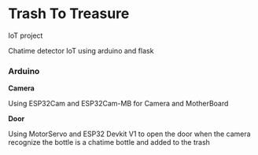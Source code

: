# Trash To Treasure
IoT project

Chatime detector IoT using arduino and flask

<h3>Arduino</h3>

**Camera**
<p>Using ESP32Cam and ESP32Cam-MB for Camera and MotherBoard</p>

**Door**
<p>Using MotorServo and ESP32 Devkit V1 to open the door when the camera recognize the bottle is a chatime bottle and added to the trash</p>
